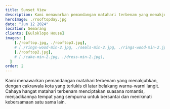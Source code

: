 ```yaml
---
title: Sunset View
description: Kami menawarkan pemandangan matahari terbenam yang menakjubkan, dengan cakrawala kota yang terlukis di latar belakang warna-warni langit.
heroImage: ./rooftopday.jpg
date: "Jun 12 2024"
location: Semarang
clients: [Guloklopo House]
images: [
    [./rooftop.jpg, ./rooftop3.jpg],
    # [./rings-wood-min-2.jpg, ./seals-min-2.jpg, ./rings-wood-min-2.jpg],
    [./rooftop2.jpg],
    # [./cake-min-2.jpg, ./dress-min-2.jpg],
  ]
order: 2
---
```


Kami menawarkan pemandangan matahari terbenam yang menakjubkan, dengan cakrawala kota yang terlukis di latar belakang warna-warni langit. Cahaya hangat matahari terbenam menciptakan suasana romantis, menjadikannya tempat yang sempurna untuk bersantai dan menikmati kebersamaan satu sama lain.
